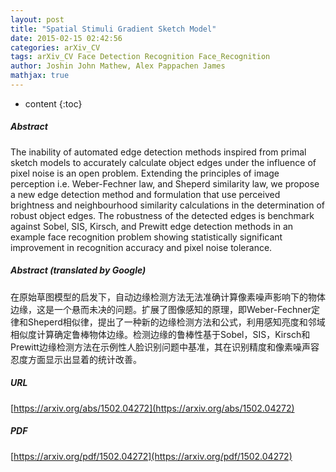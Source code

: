 ```yaml
---
layout: post
title: "Spatial Stimuli Gradient Sketch Model"
date: 2015-02-15 02:42:56
categories: arXiv_CV
tags: arXiv_CV Face Detection Recognition Face_Recognition
author: Joshin John Mathew, Alex Pappachen James
mathjax: true
---
```


* content
{:toc}

##### Abstract
The inability of automated edge detection methods inspired from primal sketch models to accurately calculate object edges under the influence of pixel noise is an open problem. Extending the principles of image perception i.e. Weber-Fechner law, and Sheperd similarity law, we propose a new edge detection method and formulation that use perceived brightness and neighbourhood similarity calculations in the determination of robust object edges. The robustness of the detected edges is benchmark against Sobel, SIS, Kirsch, and Prewitt edge detection methods in an example face recognition problem showing statistically significant improvement in recognition accuracy and pixel noise tolerance.

##### Abstract (translated by Google)
在原始草图模型的启发下，自动边缘检测方法无法准确计算像素噪声影响下的物体边缘，这是一个悬而未决的问题。扩展了图像感知的原理，即Weber-Fechner定律和Sheperd相似律，提出了一种新的边缘检测方法和公式，利用感知亮度和邻域相似度计算确定鲁棒物体边缘。检测边缘的鲁棒性基于Sobel，SIS，Kirsch和Prewitt边缘检测方法在示例性人脸识别问题中基准，其在识别精度和像素噪声容忍度方面显示出显着的统计改善。

##### URL
[https://arxiv.org/abs/1502.04272](https://arxiv.org/abs/1502.04272)

##### PDF
[https://arxiv.org/pdf/1502.04272](https://arxiv.org/pdf/1502.04272)

